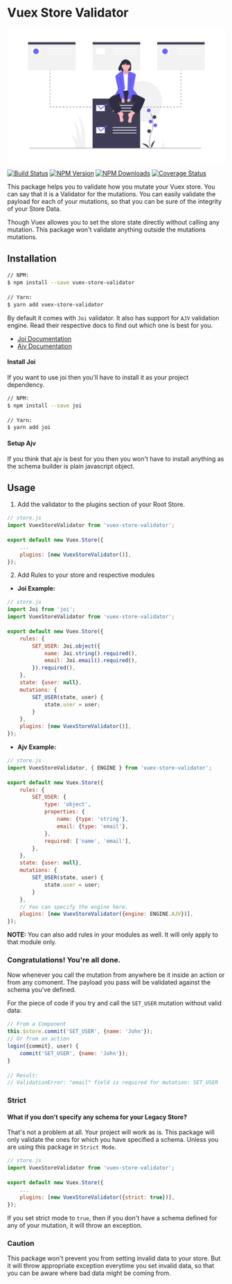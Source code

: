# Vuex Store Validator
![Vuex Store Validator](./assets/main.png)

[![Build Status](https://github.com/tzsk/vuex-store-validator/workflows/Tests/badge.svg)](https://github.com/tzsk/vuex-store-validator/actions?workflow=Tests)
[![NPM Version](https://img.shields.io/npm/v/vuex-store-validator.svg)](https://www.npmjs.com/package/vuex-store-validator)
[![NPM Downloads](https://img.shields.io/npm/dm/vuex-store-validator.svg)](https://www.npmjs.com/package/vuex-store-validator)
[![Coverage Status](https://coveralls.io/repos/github/tzsk/vuex-store-validator/badge.svg?branch=master)](https://coveralls.io/github/vuex-store-validator-validator/vuex-store-validator?branch=master)

This package helps you to validate how you mutate your Vuex store. You can say that it is a Validator for the mutations. You can easily validate the payload for each of your mutations, so that you can be sure of the integrity of your Store Data.

Though Vuex allowes you to set the store state directly without calling any mutation. This package won't validate anything outside the mutations mutations.

## Installation

```bash
// NPM:
$ npm install --save vuex-store-validator

// Yarn:
$ yarn add vuex-store-validator
```

By default it comes with `Joi` validator. It also has support for `AJV` validation engine. Read their respective docs to find out which one is best for you.
- [Joi Documentation](https://github.com/sideway/joi/blob/master/API.md)
- [Ajv Documentation](https://github.com/ajv-validator/ajv/blob/master/README.md)

#### Install Joi
If you want to use joi then you'll have to install it as your project dependency.

```bash
// NPM:
$ npm install --save joi

// Yarn:
$ yarn add joi
```

#### Setup Ajv
If you think that ajv is best for you then you won't have to install anything as the schema builder is plain javascript object.

## Usage

1. Add the validator to the plugins section of your Root Store.

```js
// store.js
import VuexStoreValidator from 'vuex-store-validator';

export default new Vuex.Store({
    ...
    plugins: [new VuexStoreValidator()],
});
```

2. Add Rules to your store and respective modules

- **Joi Example:**
```js
// store.js
import Joi from 'joi';
import VuexStoreValidator from 'vuex-store-validator';

export default new Vuex.Store({
    rules: {
        SET_USER: Joi.object({
            name: Joi.string().required(),
            email: Joi.email().required(),
        }).required(),
    },
    state: {user: null},
    mutations: {
        SET_USER(state, user) {
            state.user = user;
        }
    },
    plugins: [new VuexStoreValidator()],
});
```

- **Ajv Example:**
```js
// store.js
import VuexStoreValidator, { ENGINE } from 'vuex-store-validator';

export default new Vuex.Store({
    rules: {
        SET_USER: {
            type: 'object',
            properties: {
                name: {type: 'string'},
                email: {type: 'email'},
            },
            required: ['name', 'email'],
        },
    },
    state: {user: null},
    mutations: {
        SET_USER(state, user) {
            state.user = user;
        }
    },
    // You can specify the engine here.
    plugins: [new VuexStoreValidator({engine: ENGINE.AJV})],
});
```

**NOTE:** You can also add rules in your modules as well. It will only apply to that module only.

### Congratulations! You're all done.

Now whenever you call the mutation from anywhere be it inside an action or from any comonent. The payload you pass will be validated against the schema you've defined.

For the piece of code if you try and call the `SET_USER` mutation without valid data:
```js
// From a Component
this.$store.commit('SET_USER', {name: 'John'});
// Or from an action
login({commit}, user) {
    commit('SET_USER', {name: 'John'});
}

// Result: 
// ValidationError: "email" field is required for mutation: SET_USER
```

### Strict

#### What if you don't specify any schema for your Legacy Store?

That's not a problem at all. Your project will work as is. This package will only validate the ones for which you have specified a schema. Unless you are using this package in `Strict Mode`.

```js
// store.js
import VuexStoreValidator from 'vuex-store-validator';

export default new Vuex.Store({
    ...
    plugins: [new VuexStoreValidator({strict: true})],
});
```

If you set strict mode to `true`, then if you don't have a schema defined for any of your mutation, it will throw an exception.

### Caution

This package won't prevent you from setting invalid data to your store. But it will throw appropriate exception everytime you set invalid data, so that you can be aware where bad data might be coming from.